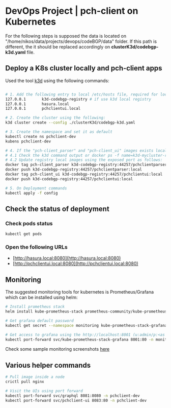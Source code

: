 # DevOps Project | pch-client on Kubernetes

For the following steps is supposed the data is located on "/home/nikos/data/projects/devops/codeBGP/data" folder.
If this path is different, the it should be replaced accordingly on **clusterK3d/codebgp-k3d.yaml** file.

## Deploy a K8s cluster locally and pch-client apps

Used the tool [k3d](https://k3d.io/) using the following commands:

```bash

# 1. Add the following entry to local /etc/hosts file, required for local K8s registry and URLS used on ingress configuration
127.0.0.1       k3d-codebgp-registry # if use k3d local registry
127.0.0.1       hasura.local
127.0.0.1       pchclientui.local

# 2. Create the cluster using the following:
k3d cluster create --config ./clusterK3d/codebgp-k3d.yaml

# 3. Create the namespace and set it as default
kubectl create ns pchclient-dev
kubens pchclient-dev

# 4. If the "pch-client_parser" and "pch-client_ui" images exists locally do the following:
# 4.1 Check the k3d command output or docker ps -f name=k3d-mycluster-registry to find the exposed port (e.g. 44257) 
# 4.2 Update registry local images using the exposed port as follows:
docker tag pch-client_parser k3d-codebgp-registry:44257/pchclientparser:local
docker push k3d-codebgp-registry:44257/pchclientparser:local
docker tag pch-client_ui k3d-codebgp-registry:44257/pchclientui:local
docker push k3d-codebgp-registry:44257/pchclientui:local

# 5. On Deployment commands
kubectl apply -f config
```

## Check the status of deployment

### Check pods status

```bash
kubectl get pods
```

### Open the following URLs

- [http://hasura.local:8080](http://hasura.local:8080)
- [http://pchclientui.local:8080](http://pchclientui.local:8080)

## Monitoring

The suggested monitoring tools for kubernetes is Prometheus/Grafana which can be installed using helm:

```bash
# Install prometheus stack
helm install kube-prometheus-stack prometheus-community/kube-prometheus-stack -n monitoring --create-namespace

# Get grafana default password
kubectl get secret --namespace monitoring kube-prometheus-stack-grafana -o jsonpath="{.data.admin-password}" | base64 --decode ; echo

# Get access to grafana using the http://localhost:8001 (u:admin/p:<as retrieved with previous command>)
kubectl port-forward svc/kube-prometheus-stack-grafana 8001:80 -n monitoring
```

Check some sample monitoring screenshots [here](./screenshots)

## Various helper commands

```bash
# Pull image inside a node
crictl pull nginx

# Visit the UIs using port forward
kubectl port-forward svc/graphql 8081:8080 -n pchclient-dev
kubectl port-forward svc/pchclient-ui 8083:80 -n pchclient-dev
```
